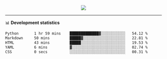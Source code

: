 <h3 align="center">
  <a href="https://github.com/hwalker928">
      <img src="https://github-profile-trophy.vercel.app/?username=hwalker928&no-bg=true&no-frame=true">
  </a>
</h3>


<hr>

📊 **Development statistics**

<!--START_SECTION:waka-->

```txt
Python       1 hr 59 mins    █████████████▓░░░░░░░░░░░   54.12 %
Markdown     50 mins         █████▓░░░░░░░░░░░░░░░░░░░   22.81 %
HTML         43 mins         █████░░░░░░░░░░░░░░░░░░░░   19.53 %
YAML         6 mins          ▓░░░░░░░░░░░░░░░░░░░░░░░░   02.74 %
CSS          0 secs          ░░░░░░░░░░░░░░░░░░░░░░░░░   00.31 %
```

<!--END_SECTION:waka-->
